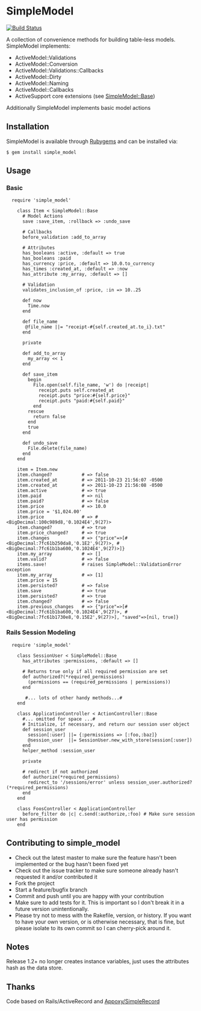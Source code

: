 # SimpleModel
[![Build Status](https://secure.travis-ci.org/JoshMcKin/simple_model.png)](http://travis-ci.org/JoshMcKin/simple_model)

A collection of convenience methods for building table-less models. 
SimpleModel implements:

* ActiveModel::Validations
* ActiveModel::Conversion
* ActiveModel::Validations::Callbacks
* ActiveModel::Dirty
* ActiveModel::Naming
* ActiveModel::Callbacks
* ActiveSupport core extensions (see [SimpleModel::Base](https://github.com/JoshMcKin/simple_model/blob/master/lib/simple_model/base.rb))

Additionally SimpleModel implements basic model actions

## Installation


SimpleModel is available through [Rubygems](http://rubygems.org/gems/simple_model) and can be installed via:

    $ gem install simple_model

## Usage
### Basic
      require 'simple_model'

        class Item < SimpleModel::Base
          # Model Actions
          save :save_item, :rollback => :undo_save
          
          # Callbacks
          before_validation :add_to_array
          
          # Attributes
          has_booleans :active, :default => true
          has_booleans :paid
          has_currency :price, :default => 10.0.to_currency
          has_times :created_at, :default => :now
          has_attribute :my_array, :default => []
          
          # Validation
          validates_inclusion_of :price, :in => 10..25
          
          def now
            Time.now
          end

          def file_name
           @file_name ||= "receipt-#{self.created_at.to_i}.txt"
          end

          private

          def add_to_array
            my_array << 1
          end
  
          def save_item
            begin
              File.open(self.file_name, 'w') do |receipt|
                receipt.puts self.created_at
                receipt.puts "price:#{self.price}"
                receipt.puts "paid:#{self.paid}"
              end
            rescue
              return false
            end
            true
          end

          def undo_save
            File.delete(file_name)
          end
        end
        
        item = Item.new
        item.changed?           # => false
        item.created_at         # => 2011-10-23 21:56:07 -0500
        item.created_at         # => 2011-10-23 21:56:08 -0500
        item.active             # => true
        item.paid               # => nil
        item.paid?              # => false
        item.price              # => 10.0
        item.price = '$1,024.00'
        item.price              # => #<BigDecimal:100c989d8,'0.1024E4',9(27)>
        item.changed?           # => true
        item.price_changed?     # => true
        item.changes            # => {"price"=>[#<BigDecimal:7fc61b250da8,'0.1E2',9(27)>, #<BigDecimal:7fc61b1ba600,'0.1024E4',9(27)>]}
        item.my_array           # => []
        item.valid?             # => false
        items.save!             # raises SimpleModel::ValidationError exception
        item.my_array           # => [1]
        item.price = 15 
        item.persisted?         # => false
        item.save               # => true
        item.persisted?         # => true
        item.changed?           # => false
        item.previous_changes   # => {"price"=>[#<BigDecimal:7fc61b1ba600,'0.1024E4',9(27)>, #<BigDecimal:7fc61b1730e8,'0.15E2',9(27)>], "saved"=>[nil, true]} 

### Rails Session Modeling                        
      require 'simple_model'

        class SessionUser < SimpleModel::Base
          has_attributes :permissions, :default => []
          
          # Returns true only if all required permission are set
          def authorized?(*required_permissions)
            (permissions == (required_permissions | permissions))
          end

           #... lots of other handy methods...#
        end

        class ApplicationController < ActionController::Base
          #... omitted for space ...#
          # Initialize, if necessary, and return our session user object
          def session_user
            session[:user] ||= {:permissions => [:foo,:baz]}
            @session_user  ||= SessionUser.new_with_store(session[:user])
          end
          helper_method :session_user

          private

          # redirect if not authorized
          def authorize(*required_permissions)
            redirect_to '/sessions/error' unless session_user.authorized?(*required_permissions)
          end
        end

        class FoosController < ApplicationController
          before_filter do |c| c.send(:authorize,:foo) # Make sure session user has permission
        end
        

## Contributing to simple_model
 
* Check out the latest master to make sure the feature hasn't been implemented or the bug hasn't been fixed yet
* Check out the issue tracker to make sure someone already hasn't requested it and/or contributed it
* Fork the project
* Start a feature/bugfix branch
* Commit and push until you are happy with your contribution
* Make sure to add tests for it. This is important so I don't break it in a future version unintentionally.
* Please try not to mess with the Rakefile, version, or history. If you want to have your own version, or is otherwise necessary, that is fine, but please isolate to its own commit so I can cherry-pick around it.

## Notes

Release 1.2+ no longer creates instance variables, just uses the attributes hash as the data store.

## Thanks

Code based on Rails/ActiveRecord and [Appoxy/SimpleRecord](https://github.com/appoxy/simple_record)
